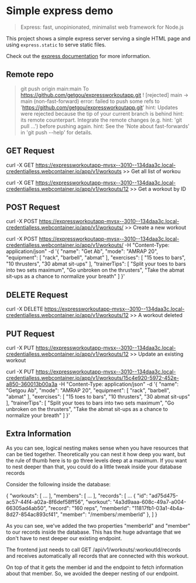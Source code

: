 # Simple express demo

> Express: fast, unopinionated, minimalist web framework for Node.js

This project shows a simple express server serving a single HTML page and using `express.static` to serve static files.

Check out the [express documentation](https://expressjs.com/) for more information.

## Remote repo

> git push origin main:main
To https://github.com/getgou/expressworkoutapp.git
 ! [rejected]        main -> main (non-fast-forward)
error: failed to push some refs to 'https://github.com/getgou/expressworkoutapp.git'
hint: Updates were rejected because the tip of your current branch is behind
hint: its remote counterpart. Integrate the remote changes (e.g.
hint: 'git pull ...') before pushing again.
hint: See the 'Note about fast-forwards' in 'git push --help' for details.

## GET Request

curl -X GET  https://expressworkoutapp-mvsx--3010--134daa3c.local-credentialless.webcontainer.io/app/v1/workouts
    >> Get all list of workou

curl -X GET  https://expressworkoutapp-mvsx--3010--134daa3c.local-credentialless.webcontainer.io/app/v1/workouts/12
    >> Get a workout by ID

## POST Request

 curl -X POST  https://expressworkoutapp-mvsx--3010--134daa3c.local-credentialless.webcontainer.io/app/v1/workouts/
    >> Create a new workout

curl -X POST  https://expressworkoutapp-mvsx--3010--134daa3c.local-credentialless.webcontainer.io/app/v1/workouts/ -H "Content-Type: application/json" -d '{
  "name": "Get Ab",
  "mode": "AMRAP 20",
  "equipment": [
    "rack",
    "barbell",
    "abmat"
  ],
  "exercises": [
    "15 toes to bars",
    "10 thrusters",
    "30 abmat sit-ups"
  ],
  "trainerTips": [
    "Split your toes to bars into two sets maximum",
    "Go unbroken on the thrusters",
    "Take the abmat sit-ups as a chance to normalize your breath"
  ]
}'


## DELETE Request

 curl -X DELETE  https://expressworkoutapp-mvsx--3010--134daa3c.local-credentialless.webcontainer.io/app/v1/workouts/12
    >> A workout deleted

## PUT Request

 curl -X PUT  https://expressworkoutapp-mvsx--3010--134daa3c.local-credentialless.webcontainer.io/app/v1/workouts/12
    >> Update an existing workout

curl -X PUT  https://expressworkoutapp-mvsx--3010--134daa3c.local-credentialless.webcontainer.io/app/v1/workouts/15c4e920-5972-452e-a850-360013b00a3a -H "Content-Type: application/json" -d '{
  "name": "Getgou Ab",
  "mode": "AMRAP 20",
  "equipment": [
    "rack",
    "barbell",
    "abmat"
  ],
  "exercises": [
    "15 toes to bars",
    "10 thrusters",
    "30 abmat sit-ups"
  ],
  "trainerTips": [
    "Split your toes to bars into two sets maximum",
    "Go unbroken on the thrusters",
    "Take the abmat sit-ups as a chance to normalize your breath"
  ]
}'

## Extra Information
As you can see, logical nesting makes sense when you have resources that can be tied together. Theoretically you can nest it how deep you want, but the rule of thumb here is to go three levels deep at a maximum. If you want to nest deeper than that, you could do a little tweak inside your database records

Consider the following inside the database:

{
  "workouts": [ ...
  ],
  "members": [ ...
  ],
  "records": [ ... {
      "id": "ad75d475-ac57-44f4-a02a-8f6def58ff56",
      "workout": "4a3d9aaa-608c-49a7-a004-66305ad4ab50",
      "record": "160 reps",
      "memberId": "11817fb1-03a1-4b4a-8d27-854ac893cf41",
      "member": "/members/:memberId"
    },
  ]
}

As you can see, we've added the two properties "memberId" and "member" to our records inside the database. This has the huge advantage that we don't have to nest deeper our existing endpoint.

The frontend just needs to call GET /api/v1/workouts/:workoutId/records and receives automatically all records that are connected with this workout.

On top of that it gets the member id and the endpoint to fetch information about that member. So, we avoided the deeper nesting of our endpoint.
